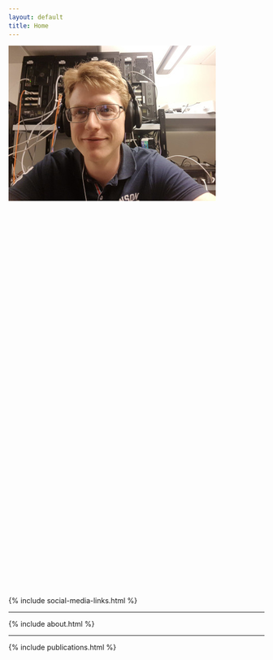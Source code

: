 ```yaml
---
layout: default
title: Home
---
```


<div class="row" style="width: 100%; overflow: hidden;">
	<div class="col" style="width: 600px; float: left;">
		<img src="/assets/portrait.jpg">
	</div>
	<div class="col" style="margin-left: 620px;">
	<h2>Queen Mary University of London, Networks group</h2>
	</div>
</div>




{% include social-media-links.html %}
<hr>
{% include about.html %}
<hr>
{% include publications.html %}

